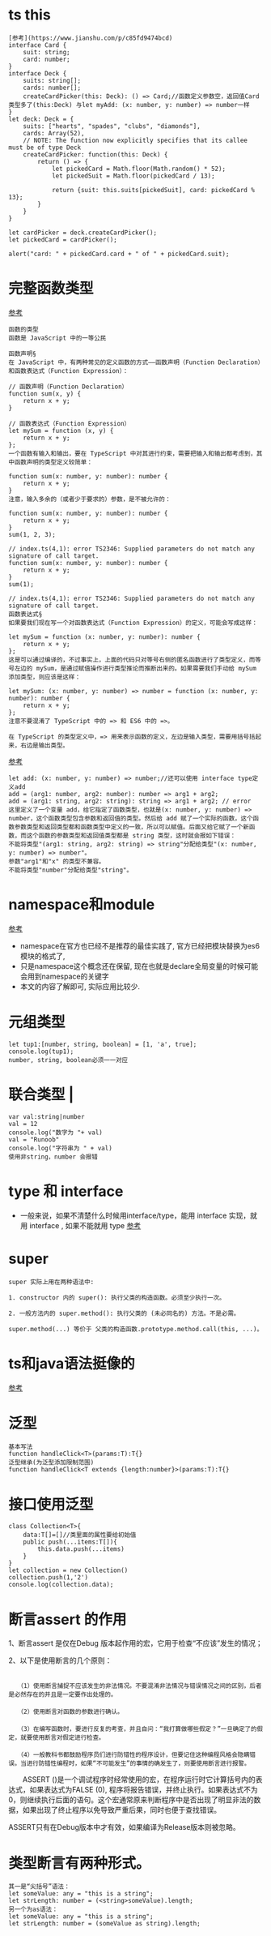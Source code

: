 # ts this
```
[参考](https://www.jianshu.com/p/c85fd9474bcd)
interface Card {
    suit: string;
    card: number;
}
interface Deck {
    suits: string[];
    cards: number[];
    createCardPicker(this: Deck): () => Card;//函数定义参数空，返回值Card类型多了(this:Deck) 与let myAdd: (x: number, y: number) => number一样
}
let deck: Deck = {
    suits: ["hearts", "spades", "clubs", "diamonds"],
    cards: Array(52),
    // NOTE: The function now explicitly specifies that its callee must be of type Deck
    createCardPicker: function(this: Deck) {
        return () => {
            let pickedCard = Math.floor(Math.random() * 52);
            let pickedSuit = Math.floor(pickedCard / 13);

            return {suit: this.suits[pickedSuit], card: pickedCard % 13};
        }
    }
}

let cardPicker = deck.createCardPicker();
let pickedCard = cardPicker();

alert("card: " + pickedCard.card + " of " + pickedCard.suit);
```
# 完整函数类型
[参考](https://ts.xcatliu.com/basics/type-of-function.html)
```
函数的类型
函数是 JavaScript 中的一等公民

函数声明§
在 JavaScript 中，有两种常见的定义函数的方式——函数声明（Function Declaration）和函数表达式（Function Expression）：

// 函数声明（Function Declaration）
function sum(x, y) {
    return x + y;
}

// 函数表达式（Function Expression）
let mySum = function (x, y) {
    return x + y;
};
一个函数有输入和输出，要在 TypeScript 中对其进行约束，需要把输入和输出都考虑到，其中函数声明的类型定义较简单：

function sum(x: number, y: number): number {
    return x + y;
}
注意，输入多余的（或者少于要求的）参数，是不被允许的：

function sum(x: number, y: number): number {
    return x + y;
}
sum(1, 2, 3);

// index.ts(4,1): error TS2346: Supplied parameters do not match any signature of call target.
function sum(x: number, y: number): number {
    return x + y;
}
sum(1);

// index.ts(4,1): error TS2346: Supplied parameters do not match any signature of call target.
函数表达式§
如果要我们现在写一个对函数表达式（Function Expression）的定义，可能会写成这样：

let mySum = function (x: number, y: number): number {
    return x + y;
};
这是可以通过编译的，不过事实上，上面的代码只对等号右侧的匿名函数进行了类型定义，而等号左边的 mySum，是通过赋值操作进行类型推论而推断出来的。如果需要我们手动给 mySum 添加类型，则应该是这样：

let mySum: (x: number, y: number) => number = function (x: number, y: number): number {
    return x + y;
};
注意不要混淆了 TypeScript 中的 => 和 ES6 中的 =>。

在 TypeScript 的类型定义中，=> 用来表示函数的定义，左边是输入类型，需要用括号括起来，右边是输出类型。
```
[参考](https://juejin.cn/post/6998690233067765796)
```
let add: (x: number, y: number) => number;//还可以使用 interface type定义add
add = (arg1: number, arg2: number): number => arg1 + arg2;
add = (arg1: string, arg2: string): string => arg1 + arg2; // error
这里定义了一个变量 add，给它指定了函数类型，也就是(x: number, y: number) => number，这个函数类型包含参数和返回值的类型。然后给 add 赋了一个实际的函数，这个函数参数类型和返回类型都和函数类型中定义的一致，所以可以赋值。后面又给它赋了一个新函数，而这个函数的参数类型和返回值类型都是 string 类型，这时就会报如下错误：
不能将类型"(arg1: string, arg2: string) => string"分配给类型"(x: number, y: number) => number"。
参数"arg1"和"x" 的类型不兼容。
不能将类型"number"分配给类型"string"。
```
# namespace和module
[参考](https://juejin.cn/post/6844903921031479309)
- namespace在官方也已经不是推荐的最佳实践了, 官方已经把模块替换为es6模块的格式了, 
- 只是namespace这个概念还在保留, 现在也就是declare全局变量的时候可能会用到namespace的关键字
- 本文的内容了解即可, 实际应用比较少.
# 元组类型 
```
let tup1:[number, string, boolean] = [1, 'a', true];
console.log(tup1);  
number, string, boolean必须一一对应
```
# 联合类型 |
```
var val:string|number 
val = 12 
console.log("数字为 "+ val) 
val = "Runoob" 
console.log("字符串为 " + val)
使用非string，number 会报错
```
# type 和 interface
- 一般来说，如果不清楚什么时候用interface/type，能用 interface 实现，就用 interface , 如果不能就用 type 
[参考](https://juejin.cn/post/6844903749501059085)
# super
```
super 实际上用在两种语法中:

1. constructor 内的 super(): 执行父类的构造函数。必须至少执行一次。

2. 一般方法内的 super.method(): 执行父类的 (未必同名的) 方法。不是必需。

super.method(...) 等价于 父类的构造函数.prototype.method.call(this, ...)。
```
# ts和java语法挺像的
[参考](https://juejin.cn/post/6870843175146258445)
# 泛型
```
基本写法
function handleClick<T>(params:T):T{}
泛型继承(为泛型添加限制范围)
function handleClick<T extends {length:number}>(params:T):T{}
```
# 接口使用泛型
```
class Collection<T>{
    data:T[]=[]//类里面的属性要给初始值
    public push(...items:T[]){
        this.data.push(...items)
    }
}
let collection = new Collection()
collection.push(1,'2')
console.log(collection.data);
```
# 断言assert 的作用
1、断言assert 是仅在Debug 版本起作用的宏，它用于检查“不应该”发生的情况；

2、以下是使用断言的几个原则： 
```
　　 
　　（1）使用断言捕捉不应该发生的非法情况。不要混淆非法情况与错误情况之间的区别，后者是必然存在的并且是一定要作出处理的。 
　　 
　　（2）使用断言对函数的参数进行确认。 
　　 
　　（3）在编写函数时，要进行反复的考查，并且自问：“我打算做哪些假定？”一旦确定了的假定，就要使用断言对假定进行检查。 
　　 
　　（4）一般教科书都鼓励程序员们进行防错性的程序设计，但要记住这种编程风格会隐瞒错误。当进行防错性编程时，如果“不可能发生”的事情的确发生了，则要使用断言进行报警。 
```
　　ASSERT ()是一个调试程序时经常使用的宏，在程序运行时它计算括号内的表达式，如果表达式为FALSE (0), 程序将报告错误，并终止执行。如果表达式不为0，则继续执行后面的语句。这个宏通常原来判断程序中是否出现了明显非法的数据，如果出现了终止程序以免导致严重后果，同时也便于查找错误。  

ASSERT只有在Debug版本中才有效，如果编译为Release版本则被忽略。

# 类型断言有两种形式。 
```
其一是“尖括号”语法：
let someValue: any = "this is a string";
let strLength: number = (<string>someValue).length;
另一个为as语法：
let someValue: any = "this is a string";
let strLength: number = (someValue as string).length;
```
